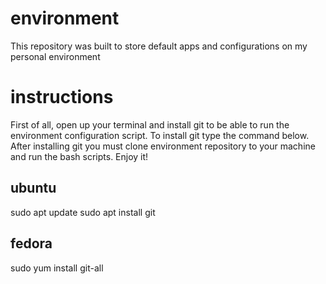 # environment
This repository was built to store default apps and configurations on my personal environment

# instructions
First of all, open up your terminal and install git to be able to run the environment configuration script.
To install git type the command below. After installing git you must clone environment repository to your machine and run the bash scripts.
Enjoy it!

## ubuntu
sudo apt update
sudo apt install git

## fedora
sudo yum install git-all
